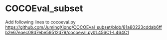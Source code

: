 # COCOEval_subset
Add following lines to cocoeval.py
https://github.com/JumingXiong/COCOEval_subset/blob/81a80223cddab6ffb2e67eaec08d7ebe59512d79/cocoeval.py#L456C1-L464C1
